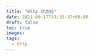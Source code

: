 ```yaml
---
title: "Http 状态码"
date: 2021-09-17T13:35:37+08:00
draft: false
toc: true
images:
tags: 
  - http
---
```


